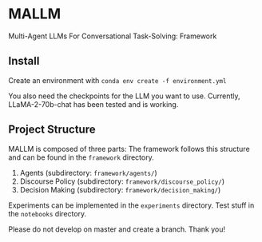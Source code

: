 # MALLM
Multi-Agent LLMs For Conversational Task-Solving: Framework

## Install
Create an environment with
`conda env create -f environment.yml`

You also need the checkpoints for the LLM you want to use. Currently, LLaMA-2-70b-chat has been tested and is working.

## Project Structure
MALLM is composed of three parts: 
The framework follows this structure and can be found in the `framework` directory.

1) Agents (subdirectory: `framework/agents/`)
2) Discourse Policy (subdirectory: `framework/discourse_policy/`)
3) Decision Making (subdirectory: `framework/decision_making/`)

Experiments can be implemented in the `experiments` directory. Test stuff in the `notebooks` directory.

Please do not develop on master and create a branch. Thank you!
